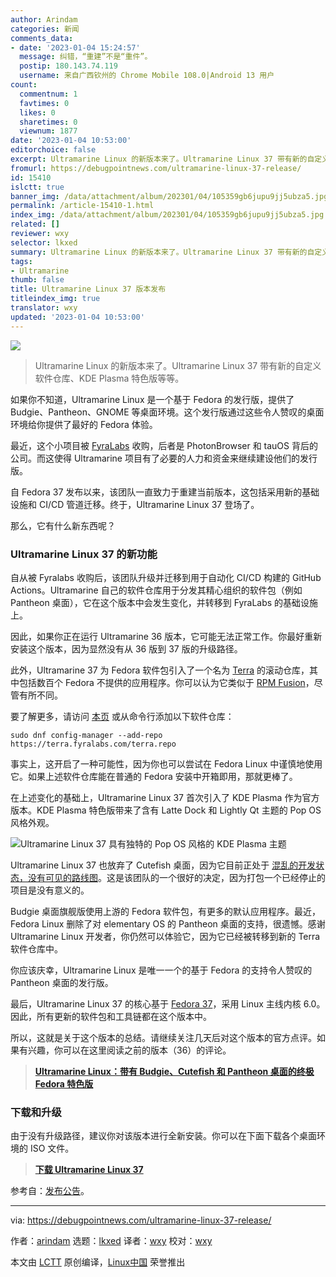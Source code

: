 ```yaml
---
author: Arindam
categories: 新闻
comments_data:
- date: '2023-01-04 15:24:57'
  message: 纠错，“重建”不是“重件”。
  postip: 180.143.74.119
  username: 来自广西钦州的 Chrome Mobile 108.0|Android 13 用户
count:
  commentnum: 1
  favtimes: 0
  likes: 0
  sharetimes: 0
  viewnum: 1877
date: '2023-01-04 10:53:00'
editorchoice: false
excerpt: Ultramarine Linux 的新版本来了。Ultramarine Linux 37 带有新的自定义软件仓库、KDE Plasma 特色版等等。
fromurl: https://debugpointnews.com/ultramarine-linux-37-release/
id: 15410
islctt: true
banner_img: /data/attachment/album/202301/04/105359gb6jupu9jj5ubza5.jpg
permalink: /article-15410-1.html
index_img: /data/attachment/album/202301/04/105359gb6jupu9jj5ubza5.jpg.thumb.jpg
related: []
reviewer: wxy
selector: lkxed
summary: Ultramarine Linux 的新版本来了。Ultramarine Linux 37 带有新的自定义软件仓库、KDE Plasma 特色版等等。
tags:
- Ultramarine
thumb: false
title: Ultramarine Linux 37 版本发布
titleindex_img: true
translator: wxy
updated: '2023-01-04 10:53:00'
---
```


![](/data/attachment/album/202301/04/105359gb6jupu9jj5ubza5.jpg)



> 
> Ultramarine Linux 的新版本来了。Ultramarine Linux 37 带有新的自定义软件仓库、KDE Plasma 特色版等等。
> 
> 
> 


如果你不知道，Ultramarine Linux 是一个基于 Fedora 的发行版，提供了 Budgie、Pantheon、GNOME 等桌面环境。这个发行版通过这些令人赞叹的桌面环境给你提供了最好的 Fedora 体验。


最近，这个小项目被 [FyraLabs](https://twitter.com/UltramarineProj/status/1579991853478182914) 收购，后者是 PhotonBrowser 和 tauOS 背后的公司。而这使得 Ultramarine 项目有了必要的人力和资金来继续建设他们的发行版。


自 Fedora 37 发布以来，该团队一直致力于重建当前版本，这包括采用新的基础设施和 CI/CD 管道迁移。终于，Ultramarine Linux 37 登场了。


那么，它有什么新东西呢？


### Ultramarine Linux 37 的新功能


自从被 Fyralabs 收购后，该团队升级并迁移到用于自动化 CI/CD 构建的 GitHub Actions。Ultramarine 自己的软件仓库用于分发其精心组织的软件包（例如 Pantheon 桌面），它在这个版本中会发生变化，并转移到 FyraLabs 的基础设施上。


因此，如果你正在运行 Ultramarine 36 版本，它可能无法正常工作。你最好重新安装这个版本，因为显然没有从 36 版到 37 版的升级路径。


此外，Ultramarine 37 为 Fedora 软件包引入了一个名为 [Terra](https://terra.fyralabs.com/) 的滚动仓库，其中包括数百个 Fedora 不提供的应用程序。你可以认为它类似于 [RPM Fusion](https://www.debugpoint.com/enable-rpm-fusion-fedora-rhel-centos/)，尽管有所不同。


要了解更多，请访问 [本页](https://terra.fyralabs.com/) 或从命令行添加以下软件仓库：



```
sudo dnf config-manager --add-repo https://terra.fyralabs.com/terra.repo

```

事实上，这开启了一种可能性，因为你也可以尝试在 Fedora Linux 中谨慎地使用它。如果上述软件仓库能在普通的 Fedora 安装中开箱即用，那就更棒了。


在上述变化的基础上，Ultramarine Linux 37 首次引入了 KDE Plasma 作为官方版本。KDE Plasma 特色版带来了含有 Latte Dock 和 Lightly Qt 主题的 Pop OS 风格外观。


![Ultramarine Linux 37 具有独特的 Pop OS 风格的 KDE Plasma 主题](/data/attachment/album/202301/04/105406xzssu8qxs2s5fsuf.jpg)


Ultramarine Linux 37 也放弃了 Cutefish 桌面，因为它目前正处于 [混乱的开发状态，没有可见的路线图](https://www.debugpoint.com/cutefish-development-restarts/)。这是该团队的一个很好的决定，因为打包一个已经停止的项目是没有意义的。


Budgie 桌面旗舰版使用上游的 Fedora 软件包，有更多的默认应用程序。最近，Fedora Linux 删除了对 elementary OS 的 Pantheon 桌面的支持，很遗憾。感谢 Ultramarine Linux 开发者，你仍然可以体验它，因为它已经被转移到新的 Terra 软件仓库中。


你应该庆幸，Ultramarine Linux 是唯一一个的基于 Fedora 的支持令人赞叹的 Pantheon 桌面的发行版。


最后，Ultramarine Linux 37 的核心基于 [Fedora 37](https://debugpointnews.com/fedora-37-release-accouncement/)，采用 Linux 主线内核 6.0。因此，所有更新的软件包和工具链都在这个版本中。


所以，这就是关于这个版本的总结。请继续关注几天后对这个版本的官方点评。如果有兴趣，你可以在这里阅读之前的版本（36）的评论。



> 
> **[Ultramarine Linux：带有 Budgie、Cutefish 和 Pantheon 桌面的终极 Fedora 特色版](https://www.debugpoint.com/ultramarine-linux-36/)**
> 
> 
> 


### 下载和升级


由于没有升级路径，建议你对该版本进行全新安装。你可以在下面下载各个桌面环境的 ISO 文件。



> 
> **[下载 Ultramarine Linux 37](https://repos.fyralabs.com/isos/ultramarine/37/)**
> 
> 
> 


参考自：[发布公告](https://github.com/Ultramarine-Linux/build-scripts/releases/tag/37-1.0)。




---


via: <https://debugpointnews.com/ultramarine-linux-37-release/>


作者：[arindam](https://debugpointnews.com/author/dindex_imgubegmail-com/) 选题：[lkxed](https://github.com/lkxed) 译者：[wxy](https://github.com/wxy) 校对：[wxy](https://github.com/wxy)


本文由 [LCTT](https://github.com/LCTT/TranslateProject) 原创编译，[Linux中国](https://linux.cn/) 荣誉推出